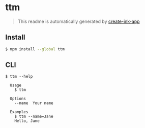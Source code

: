 # ttm

> This readme is automatically generated by [create-ink-app](https://github.com/vadimdemedes/create-ink-app)

## Install

```bash
$ npm install --global ttm
```

## CLI

```
$ ttm --help

  Usage
    $ ttm

  Options
    --name  Your name

  Examples
    $ ttm --name=Jane
    Hello, Jane
```

